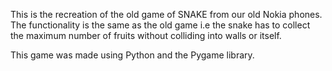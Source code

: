 This is the recreation of the old game of SNAKE from our old Nokia phones. The functionality is the same as the old game i.e the snake has to collect the maximum number of fruits without colliding into walls or itself. 

This game was made using Python and the Pygame library.
